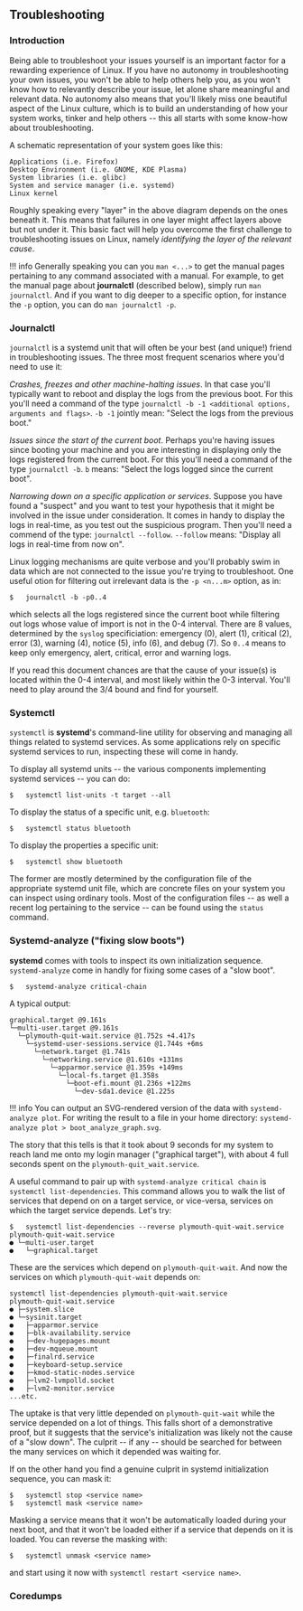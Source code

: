 ## Troubleshooting

### Introduction
Being able to troubleshoot your issues yourself is an important factor for a rewarding experience of Linux. If you have no autonomy in troubleshooting your own issues, you won't be able to help others help you, as you won't know how to relevantly describe your issue, let alone share meaningful and relevant data. No autonomy also means that you'll likely miss one beautiful aspect of the Linux culture, which is to build an understanding of how your system works, tinker and help others -- this all starts with some know-how about troubleshooting.

A schematic representation of your system goes like this:

```
Applications (i.e. Firefox)
Desktop Environment (i.e. GNOME, KDE Plasma)
System libraries (i.e. glibc)
System and service manager (i.e. systemd)
Linux kernel
```

Roughly speaking every "layer" in the above diagram depends on the ones beneath it. This means that failures in one layer might affect layers above but not under it. This basic fact will help you overcome the first challenge to troubleshooting issues on Linux, namely _identifying the layer of the relevant cause_.

!!! info
    Generally speaking you can you `man <...>` to get the manual pages pertaining to any command associated with a manual. For example, to get the manual page about __journalctl__ (described below), simply run `man journalctl`. And if you want to dig deeper to a specific option, for instance the `-p` option, you can do `man journalctl -p`.

### Journalctl
`journalctl` is a systemd unit that will often be your best (and unique!) friend in troubleshooting issues. The three most frequent scenarios where you'd need to use it:

_Crashes, freezes and other machine-halting issues_. In that case you'll typically want to reboot and display the logs from the previous boot. For this you'll need a command of the type `journalctl -b -1 <additional options, arguments and flags>`. `-b -1` jointly mean: "Select the logs from the previous boot."

_Issues since the start of the current boot_. Perhaps you're having issues since booting your machine and you are interesting in displaying only the logs registered from the current boot. For this you'll need a command of the type `journalctl -b`. `b` means: "Select the logs logged since the current boot". 

_Narrowing down on a specific application or services_. Suppose you have found a "suspect" and you want to test your hypothesis that it might be involved in the issue under consideration. It comes in handy to display the logs in real-time, as you test out the suspicious program. Then you'll need a commend of the type: `journalctl --follow`. `--follow` means: "Display all logs in real-time from now on".

Linux logging mechanisms are quite verbose and you'll probably swim in data which are not connected to the issue you're trying to troubleshoot. One useful otion for filtering out irrelevant data is the `-p <n...m>` option, as in:

```
$   journalctl -b -p0..4
```

which selects all the logs registered since the current boot while filtering out logs whose value of import is not in the 0-4 interval. There are 8 values, determined by the `syslog` specificiation: emergency (0), alert (1), critical (2), error (3), warning (4), notice (5), info (6), and debug (7). So `0..4` means to keep only emergency, alert, critical, error and warning logs.

If you read this document chances are that the cause of your issue(s) is located within the 0-4 interval, and most likely within the 0-3 interval. You'll need to play around the 3/4 bound and find for yourself.

### Systemctl
`systemctl` is __systemd__'s command-line utility for observing and managing all things related to systemd services. As some applications rely on specific systemd services to run, inspecting these will come in handy.

To display all systemd units -- the various components implementing systemd services -- you can do:

```
$   systemctl list-units -t target --all

```

To display the status of a specific unit, e.g. `bluetooth`:

```
$   systemctl status bluetooth
```

To display the properties a specific unit:

```
$   systemctl show bluetooth
```

The former are mostly determined by the configuration file of the appropriate systemd unit file, which are concrete files on your system you can inspect using ordinary tools. Most of the configuration files -- as well a recent log pertaining to the service -- can be found using the `status` command.

### Systemd-analyze ("fixing slow boots")
__systemd__ comes with tools to inspect its own initialization sequence. `systemd-analyze` come in handly for fixing some cases of a "slow boot".

```
$   systemd-analyze critical-chain
```

A typical output:

```
graphical.target @9.161s
└─multi-user.target @9.161s
  └─plymouth-quit-wait.service @1.752s +4.417s
    └─systemd-user-sessions.service @1.744s +6ms
      └─network.target @1.741s
        └─networking.service @1.610s +131ms
          └─apparmor.service @1.359s +149ms
            └─local-fs.target @1.358s
              └─boot-efi.mount @1.236s +122ms
                └─dev-sda1.device @1.225s
```

!!! info
    You can output an SVG-rendered version of the data with `systemd-analyze plot`. For writing the result to a file in your home directory: `systemd-analyze plot > boot_analyze_graph.svg`.

The story that this tells is that it took about 9 seconds for my system to reach land me onto my login manager ("graphical target"), with about 4 full seconds spent on the `plymouth-quit_wait.service`.

A useful command to pair up with `systemd-analyze critical chain` is `systemctl list-dependencies`. This command allows you to walk the list of services that depend on on a target service, or vice-versa, services on which the target service depends. Let's try:

```
$   systemctl list-dependencies --reverse plymouth-quit-wait.service
plymouth-quit-wait.service
● └─multi-user.target
●   └─graphical.target
```

These are the services which depend on `plymouth-quit-wait`. And now the services on which `plymouth-quit-wait` depends on:

```
systemctl list-dependencies plymouth-quit-wait.service
plymouth-quit-wait.service
● ├─system.slice
● └─sysinit.target
●   ├─apparmor.service
●   ├─blk-availability.service
●   ├─dev-hugepages.mount
●   ├─dev-mqueue.mount
●   ├─finalrd.service
●   ├─keyboard-setup.service
●   ├─kmod-static-nodes.service
●   ├─lvm2-lvmpolld.socket
●   ├─lvm2-monitor.service
...etc.
```

The uptake is that very little depended on `plymouth-quit-wait` while the service depended on a lot of things. This falls short of a demonstrative proof, but it suggests that the service's initialization was likely not the cause of a "slow down". The culprit -- if any -- should be searched for between the many services on which it depended was waiting for.

If on the other hand you find a genuine culprit in systemd initialization sequence, you can mask it:

```
$   systemctl stop <service name>
$   systemctl mask <service name>
```

Masking a service means that it won't be automatically loaded during your next boot, and that it won't be loaded either if a service that depends on it is loaded. You can reverse the masking with:

```
$   systemctl unmask <service name>
```

and start using it now with `systemctl restart <service name>`.

### Coredumps
